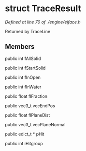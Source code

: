 # struct TraceResult

*Defined at line 70 of ./engine/eiface.h*

 Returned by TraceLine



## Members

public int fAllSolid

public int fStartSolid

public int fInOpen

public int fInWater

public float flFraction

public vec3_t vecEndPos

public float flPlaneDist

public vec3_t vecPlaneNormal

public edict_t * pHit

public int iHitgroup



